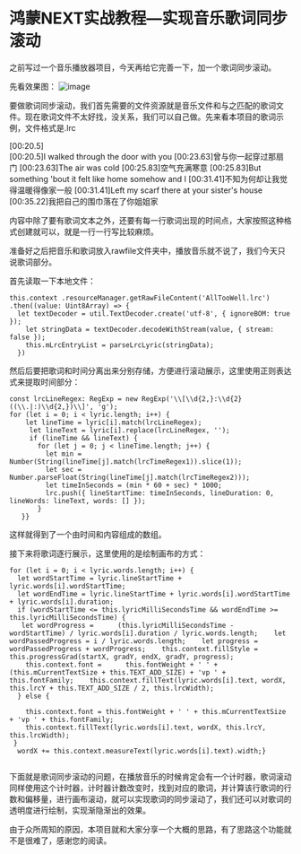 # 鸿蒙NEXT实战教程—实现音乐歌词同步滚动
之前写过一个音乐播放器项目，今天再给它完善一下，加一个歌词同步滚动。

先看效果图：
![image](https://github.com/user-attachments/assets/ff66142d-2506-4d3a-ba92-838406fe9119)

要做歌词同步滚动，我们首先需要的文件资源就是音乐文件和与之匹配的歌词文件。现在歌词文件不太好找，没关系，我们可以自己做。先来看本项目的歌词示例，文件格式是.lrc

[00:20.5]   
[00:20.5]I walked through the door with you
[00:23.63]曾与你一起穿过那扇门
[00:23.63]The air was cold
[00:25.83]空气充满寒意
[00:25.83]But something 'bout it felt like home somehow and I
[00:31.41]不知为何却让我觉得温暖得像家一般
[00:31.41]Left my scarf there at your sister's house
[00:35.22]我把自己的围巾落在了你姐姐家


内容中除了要有歌词文本之外，还要有每一行歌词出现的时间点，大家按照这种格式创建就可以，就是一行一行写比较麻烦。

准备好之后把音乐和歌词放入rawfile文件夹中，播放音乐就不说了，我们今天只说歌词部分。

首先读取一下本地文件：

```
this.context .resourceManager.getRawFileContent('AllTooWell.lrc')  .then((value: Uint8Array) => {      
  let textDecoder = util.TextDecoder.create('utf-8', { ignoreBOM: true });      
    let stringData = textDecoder.decodeWithStream(value, { stream: false });      
    this.mLrcEntryList = parseLrcLyric(stringData);  
  })

```

然后后要把歌词和时间分离出来分别存储，方便进行滚动展示，这里使用正则表达式来提取时间部分：

```
const lrcLineRegex: RegExp = new RegExp('\\[\\d{2,}:\\d{2}((\\.|:)\\d{2,})\\]', 'g');
for (let i = 0; i < lyric.length; i++) {  
    let lineTime = lyric[i].match(lrcLineRegex);  
     let lineText = lyric[i].replace(lrcLineRegex, '');  
     if (lineTime && lineText) {    
       for (let j = 0; j < lineTime.length; j++) {      
         let min = Number(String(lineTime[j].match(lrcTimeRegex1)).slice(1));      
         let sec = Number.parseFloat(String(lineTime[j].match(lrcTimeRegex2)));      
         let timeInSeconds = (min * 60 + sec) * 1000;      
         lrc.push({ lineStartTime: timeInSeconds, lineDuration: 0, lineWords: lineText, words: [] });    
       }  
   }}

```

这样就得到了一个由时间和内容组成的数组。

接下来将歌词逐行展示，这里使用的是绘制画布的方式：

```
for (let i = 0; i < lyric.words.length; i++) {
  let wordStartTime = lyric.lineStartTime + lyric.words[i].wordStartTime;
  let wordEndTime = lyric.lineStartTime + lyric.words[i].wordStartTime + lyric.words[i].duration;
  if (wordStartTime <= this.lyricMilliSecondsTime && wordEndTime >= this.lyricMilliSecondsTime) { 
   let wordProgress =      (this.lyricMilliSecondsTime - wordStartTime) / lyric.words[i].duration / lyric.words.length;    let wordPassedProgress = i / lyric.words.length;    let progress = wordPassedProgress + wordProgress;    this.context.fillStyle = this.progressGrad(startX, gradY, endX, gradY, progress);
    this.context.font =      this.fontWeight + ' ' + (this.mCurrentTextSize + this.TEXT_ADD_SIZE) + 'vp ' + this.fontFamily;    this.context.fillText(lyric.words[i].text, wordX, this.lrcY + this.TEXT_ADD_SIZE / 2, this.lrcWidth);
  } else {

    this.context.font = this.fontWeight + ' ' + this.mCurrentTextSize + 'vp ' + this.fontFamily;
    this.context.fillText(lyric.words[i].text, wordX, this.lrcY, this.lrcWidth); 
 }
  wordX += this.context.measureText(lyric.words[i].text).width;}


```
下面就是歌词同步滚动的问题，在播放音乐的时候肯定会有一个计时器，歌词滚动同样使用这个计时器，计时器计数改变时，找到对应的歌词，并计算该行歌词的行数和偏移量，进行画布滚动，就可以实现歌词的同步滚动了，我们还可以对歌词的透明度进行绘制，实现渐隐渐出的效果。

由于众所周知的原因，本项目就和大家分享一个大概的思路，有了思路这个功能就不是很难了，感谢您的阅读。
